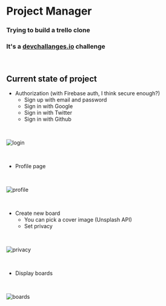 # Project Manager

### Trying to build a trello clone

### It's a [devchallanges.io](https://devchallenges.io/challenges/wP0LbGgEeKhpFHUpPpDh) challenge

<br>

## Current state of project

 - Authorization (with Firebase auth, I think secure enough?)
	- Sign up with email and password
	- Sign in with Google
	- Sign in with Twitter
	- Sign in with Github

<br>

![login]('./images/login.png')

<br>

- Profile page

<br>

![profile]('./images/profile.png')

<br>

- Create new board
	- You can pick a cover image (Unsplash API)
	- Set privacy 

<br>

![privacy]('./images/privacy.png')

<br>

- Display boards

<br>

![boards]('./images/boards.png')

<br>